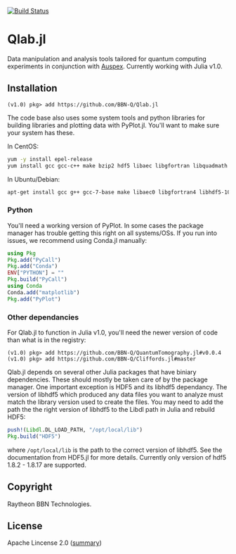 [![Build Status](https://travis-ci.org/BBN-Q/Qlab.jl.svg?branch=master)](https://travis-ci.org/BBN-Q/Qlab.jl)

Qlab.jl
==========

Data manipulation and analysis tools tailored for quantum computing experiments in conjunction with [Auspex](https://github.com/BBN-Q/Auspex.git).  Currently working with Julia v1.0.

## Installation

```
(v1.0) pkg> add https://github.com/BBN-Q/Qlab.jl
```
The code base also uses some system tools and python libraries for building libraries and plotting data with PyPlot.jl.  You'll want to make sure your system has these.

In CentOS:
```bash
yum -y install epel-release
yum install gcc gcc-c++ make bzip2 hdf5 libaec libgfortran libquadmath
```
In Ubuntu/Debian:
```bash
apt-get install gcc g++ gcc-7-base make libaec0 libgfortran4 libhdf5-100 libquadmath0 libsz2
```

### Python

You'll need a working version of PyPlot.  In some cases the package manager has trouble getting this right on all systems/OSs.  If you run into issues, we recommend using Conda.jl manually:
```julia
using Pkg
Pkg.add("PyCall")
Pkg.add("Conda")
ENV["PYTHON"] = ""
Pkg.build("PyCall")
using Conda
Conda.add("matplotlib")
Pkg.add("PyPlot")
```

### Other dependancies

For Qlab.jl to function in Julia v1.0, you'll need the newer version of code than what is in the registry:
```
(v1.0) pkg> add https://github.com/BBN-Q/QuantumTomography.jl#v0.0.4
(v1.0) pkg> add https://github.com/BBN-Q/Cliffords.jl#master
```
Qlab.jl depends on several other Julia packages that have biniary dependencies.  These should mostly be taken care of by the package manager.  One important exception is HDF5 and its libhdf5 dependancy.  The version of libhdf5 which produced any data files you want to analyze must match the library version used to create the files.  You may need to add the path the the right version of libhdf5 to the Libdl path in Julia and rebuild HDF5:
```julia
push!(Libdl.DL_LOAD_PATH, "/opt/local/lib")
Pkg.build("HDF5")
```
where `/opt/local/lib` is the path to the correct version of libhdf5.  See the documentation from HDF5.jl for more details.  Currently only version of hdf5 1.8.2 - 1.8.17 are supported.

## Copyright

Raytheon BBN Technologies.

## License

Apache Lincense 2.0 ([summary](https://tldrlegal.com/license/apache-license-2.0-(apache-2.0)))

